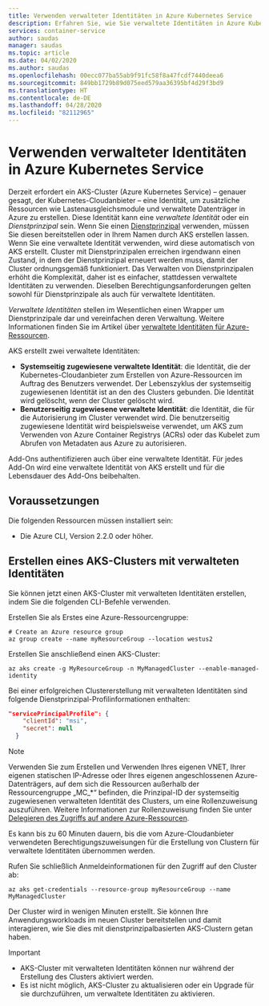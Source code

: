 ```yaml
---
title: Verwenden verwalteter Identitäten in Azure Kubernetes Service
description: Erfahren Sie, wie Sie verwaltete Identitäten in Azure Kubernetes Service (AKS) verwenden.
services: container-service
author: saudas
manager: saudas
ms.topic: article
ms.date: 04/02/2020
ms.author: saudas
ms.openlocfilehash: 00ecc077ba55ab9f91fc58f8a47fcdf7440deea6
ms.sourcegitcommit: 849bb1729b89d075eed579aa36395bf4d29f3bd9
ms.translationtype: HT
ms.contentlocale: de-DE
ms.lasthandoff: 04/28/2020
ms.locfileid: "82112965"
---
```

# <a name="use-managed-identities-in-azure-kubernetes-service"></a>Verwenden verwalteter Identitäten in Azure Kubernetes Service

Derzeit erfordert ein AKS-Cluster (Azure Kubernetes Service) – genauer gesagt, der Kubernetes-Cloudanbieter – eine Identität, um zusätzliche Ressourcen wie Lastenausgleichsmodule und verwaltete Datenträger in Azure zu erstellen. Diese Identität kann eine *verwaltete Identität* oder ein *Dienstprinzipal* sein. Wenn Sie einen [Dienstprinzipal](kubernetes-service-principal.md) verwenden, müssen Sie diesen bereitstellen oder in Ihrem Namen durch AKS erstellen lassen. Wenn Sie eine verwaltete Identität verwenden, wird diese automatisch von AKS erstellt. Cluster mit Dienstprinzipalen erreichen irgendwann einen Zustand, in dem der Dienstprinzipal erneuert werden muss, damit der Cluster ordnungsgemäß funktioniert. Das Verwalten von Dienstprinzipalen erhöht die Komplexität, daher ist es einfacher, stattdessen verwaltete Identitäten zu verwenden. Dieselben Berechtigungsanforderungen gelten sowohl für Dienstprinzipale als auch für verwaltete Identitäten.

*Verwaltete Identitäten* stellen im Wesentlichen einen Wrapper um Dienstprinzipale dar und vereinfachen deren Verwaltung. Weitere Informationen finden Sie im Artikel über [verwaltete Identitäten für Azure-Ressourcen](https://docs.microsoft.com/azure/active-directory/managed-identities-azure-resources/overview).

AKS erstellt zwei verwaltete Identitäten:

- **Systemseitig zugewiesene verwaltete Identität**: die Identität, die der Kubernetes-Cloudanbieter zum Erstellen von Azure-Ressourcen im Auftrag des Benutzers verwendet. Der Lebenszyklus der systemseitig zugewiesenen Identität ist an den des Clusters gebunden. Die Identität wird gelöscht, wenn der Cluster gelöscht wird.
- **Benutzerseitig zugewiesene verwaltete Identität**: die Identität, die für die Autorisierung im Cluster verwendet wird. Die benutzerseitig zugewiesene Identität wird beispielsweise verwendet, um AKS zum Verwenden von Azure Container Registrys (ACRs) oder das Kubelet zum Abrufen von Metadaten aus Azure zu autorisieren.

Add-Ons authentifizieren auch über eine verwaltete Identität. Für jedes Add-On wird eine verwaltete Identität von AKS erstellt und für die Lebensdauer des Add-Ons beibehalten. 

## <a name="before-you-begin"></a>Voraussetzungen

Die folgenden Ressourcen müssen installiert sein:

- Die Azure CLI, Version 2.2.0 oder höher.

## <a name="create-an-aks-cluster-with-managed-identities"></a>Erstellen eines AKS-Clusters mit verwalteten Identitäten

Sie können jetzt einen AKS-Cluster mit verwalteten Identitäten erstellen, indem Sie die folgenden CLI-Befehle verwenden.

Erstellen Sie als Erstes eine Azure-Ressourcengruppe:

```azurecli-interactive
# Create an Azure resource group
az group create --name myResourceGroup --location westus2
```

Erstellen Sie anschließend einen AKS-Cluster:

```azurecli-interactive
az aks create -g MyResourceGroup -n MyManagedCluster --enable-managed-identity
```

Bei einer erfolgreichen Clustererstellung mit verwalteten Identitäten sind folgende Dienstprinzipal-Profilinformationen enthalten:

```json
"servicePrincipalProfile": {
    "clientId": "msi",
    "secret": null
  }
```

> [!NOTE]
> Verwenden Sie zum Erstellen und Verwenden Ihres eigenen VNET, Ihrer eigenen statischen IP-Adresse oder Ihres eigenen angeschlossenen Azure-Datenträgers, auf dem sich die Ressourcen außerhalb der Ressourcengruppe „MC_*“ befinden, die Prinzipal-ID der systemseitig zugewiesenen verwalteten Identität des Clusters, um eine Rollenzuweisung auszuführen. Weitere Informationen zur Rollenzuweisung finden Sie unter [Delegieren des Zugriffs auf andere Azure-Ressourcen](kubernetes-service-principal.md#delegate-access-to-other-azure-resources).
>
> Es kann bis zu 60 Minuten dauern, bis die vom Azure-Cloudanbieter verwendeten Berechtigungszuweisungen für die Erstellung von Clustern für verwaltete Identitäten übernommen werden.

Rufen Sie schließlich Anmeldeinformationen für den Zugriff auf den Cluster ab:

```azurecli-interactive
az aks get-credentials --resource-group myResourceGroup --name MyManagedCluster
```

Der Cluster wird in wenigen Minuten erstellt. Sie können Ihre Anwendungsworkloads im neuen Cluster bereitstellen und damit interagieren, wie Sie dies mit dienstprinzipalbasierten AKS-Clustern getan haben.

> [!IMPORTANT]
>
> - AKS-Cluster mit verwalteten Identitäten können nur während der Erstellung des Clusters aktiviert werden.
> - Es ist nicht möglich, AKS-Cluster zu aktualisieren oder ein Upgrade für sie durchzuführen, um verwaltete Identitäten zu aktivieren.
